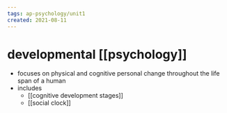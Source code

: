 ```yaml
---
tags: ap-psychology/unit1 
created: 2021-08-11
---
```


# developmental [[psychology]]

- focuses on physical and cognitive personal change throughout the life span of a human
- includes
	- [[cognitive development stages]]
	- [[social clock]] 
